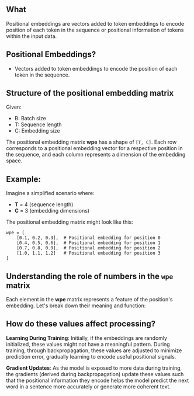 ## What
Positional embeddings are vectors added to token embeddings to encode position of each token in the sequence or positional information of tokens within the input data. 

## Positional Embeddings?
- Vectors added to token embeddings to encode the position of each token in the sequence. 

## Structure of the positional embedding matrix
Given:
- B: Batch size
- T: Sequence length
- C: Embedding size 

The positional embedding matrix **wpe** has a shape of `[T, C]`. Each row corresponds to a positional embedding vector for a respective position in the sequence, and each column represents a dimension of the embedding space.

## Example:

Imagine a simplified scenario where:

- **T** = 4 (sequence length)
- **C** = 3 (embedding dimensions)

The positional embedding matrix might look like this:

```
wpe = [
    [0.1, 0.2, 0.3],  # Positional embedding for position 0
    [0.4, 0.5, 0.6],  # Positional embedding for position 1
    [0.7, 0.8, 0.9],  # Positional embedding for position 2
    [1.0, 1.1, 1.2]   # Positional embedding for position 3
]
```

## Understanding the role of numbers in the `wpe` matrix
Each element in the **wpe** matrix represents a feature of the position's embedding. Let's break down their meaning and function:

## How do these values affect processing?
**Learning During Training**: Initially, if the embeddings are randomly initialized, these values might not have a meaningful pattern. During training, through backpropagation, these values are adjusted to minimize prediction error, gradually learning to encode useful positional signals.


**Gradient Updates**: As the model is exposed to more data during training, the gradients (derived during backpropagation) update these values such that the positional information they encode helps the model predict the next word in a sentence more accurately or generate more coherent text.



